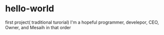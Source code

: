 # hello-world
first project( traditional turorial)
I'm a hopeful programmer, develepor, CEO, Owner, and Mesaih in that order

